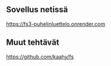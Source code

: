 ## Sovellus netissä
https://fs3-puhelinluettelo.onrender.com

## Muut tehtävät
https://github.com/kaahy/fs
